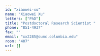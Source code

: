 ```yaml
---
id: "xiaowei-xu"
name: "Xiaowei Xu"
letters: ["PhD"]
title: "Postdoctoral Research Scientist "
phone: "851-4937"
fax: ""
email: "xx2285@cumc.columbia.edu"
room: "407"
url: []
---
```

